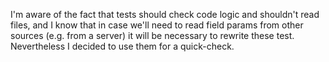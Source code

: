 I'm aware of the fact that tests should check code logic and shouldn't read files,
and I know that in case we'll need to read field params from other sources (e.g. from a server) 
it will be necessary to rewrite these test.\
Nevertheless I decided to use them for a quick-check.